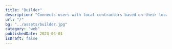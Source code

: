 ```yaml
---
title: "Builder"
description: "Connects users with local contractors based on their location"
url: "/"
bg: "../assets/builder.jpg"
category: "web"
publishedDate: 2023-04-01
isDraft: false
---
```

